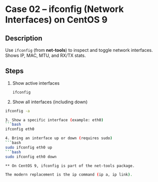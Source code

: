 # Case 02 – ifconfig (Network Interfaces) on CentOS 9

## Description
Use `ifconfig` (from **net-tools**) to inspect and toggle network interfaces. Shows IP, MAC, MTU, and RX/TX stats.


## Steps
1. Show active interfaces
   ```bash
   ifconfig

2. Show all interfaces (including down)
  ```bash
ifconfig -a

3. Show a specific interface (example: eth0)
  ```bash
ifconfig eth0

4. Bring an interface up or down (requires sudo)
  ```bash
sudo ifconfig eth0 up
  ```bash
sudo ifconfig eth0 down

** On CentOS 9, ifconfig is part of the net-tools package.

The modern replacement is the ip command (ip a, ip link).
